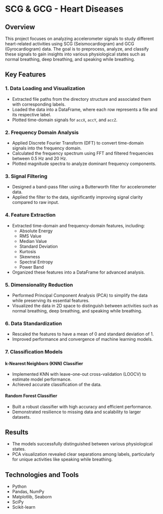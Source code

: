 # SCG & GCG - Heart Diseases

## Overview

This project focuses on analyzing accelerometer signals to study different heart-related activities using SCG (Seismocardiogram) and GCG (Gyrocardiogram) data. The goal is to preprocess, analyze, and classify these signals to gain insights into various physiological states such as normal breathing, deep breathing, and speaking while breathing.

## Key Features

### 1. **Data Loading and Visualization**
- Extracted file paths from the directory structure and associated them with corresponding labels.
- Loaded the data into a DataFrame, where each row represents a file and its respective label.
- Plotted time-domain signals for `accX`, `accY`, and `accZ`.

### 2. **Frequency Domain Analysis**
- Applied Discrete Fourier Transform (DFT) to convert time-domain signals into the frequency domain.
- Calculated the frequency spectrum using FFT and filtered frequencies between 0.5 Hz and 20 Hz.
- Plotted magnitude spectra to analyze dominant frequency components.

### 3. **Signal Filtering**
- Designed a band-pass filter using a Butterworth filter for accelerometer data.
- Applied the filter to the data, significantly improving signal clarity compared to raw input.

### 4. **Feature Extraction**
- Extracted time-domain and frequency-domain features, including:
  - Absolute Energy
  - RMS Value
  - Median Value
  - Standard Deviation
  - Kurtosis
  - Skewness
  - Spectral Entropy
  - Power Band
- Organized these features into a DataFrame for advanced analysis.

### 5. **Dimensionality Reduction**
- Performed Principal Component Analysis (PCA) to simplify the data while preserving its essential features.
- Visualized the data in 2D space to distinguish between activities such as normal breathing, deep breathing, and speaking while breathing.

### 6. **Data Standardization**
- Rescaled the features to have a mean of 0 and standard deviation of 1.
- Improved performance and convergence of machine learning models.

### 7. **Classification Models**
#### **k-Nearest Neighbors (KNN) Classifier**
- Implemented KNN with leave-one-out cross-validation (LOOCV) to estimate model performance.
- Achieved accurate classification of the data.

#### **Random Forest Classifier**
- Built a robust classifier with high accuracy and efficient performance.
- Demonstrated resilience to missing data and scalability to larger datasets.

## Results
- The models successfully distinguished between various physiological states.
- PCA visualization revealed clear separations among labels, particularly for unique activities like speaking while breathing.

## Technologies and Tools
- Python
- Pandas, NumPy
- Matplotlib, Seaborn
- SciPy
- Scikit-learn
